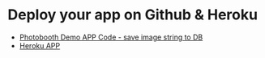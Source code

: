 # Deploy your app on Github & Heroku

- [Photobooth Demo APP Code - save image string to DB](https://github.com/maximusrex/photobooth_demo_app)
- [Heroku APP](https://photobooth-app-257.herokuapp.com/index.html)
